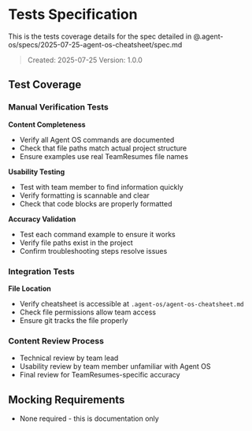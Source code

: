 # Tests Specification

This is the tests coverage details for the spec detailed in @.agent-os/specs/2025-07-25-agent-os-cheatsheet/spec.md

> Created: 2025-07-25
> Version: 1.0.0

## Test Coverage

### Manual Verification Tests

**Content Completeness**
- Verify all Agent OS commands are documented
- Check that file paths match actual project structure
- Ensure examples use real TeamResumes file names

**Usability Testing**
- Test with team member to find information quickly
- Verify formatting is scannable and clear
- Check that code blocks are properly formatted

**Accuracy Validation**
- Test each command example to ensure it works
- Verify file paths exist in the project
- Confirm troubleshooting steps resolve issues

### Integration Tests

**File Location**
- Verify cheatsheet is accessible at `.agent-os/agent-os-cheatsheet.md`
- Check file permissions allow team access
- Ensure git tracks the file properly

### Content Review Process

- Technical review by team lead
- Usability review by team member unfamiliar with Agent OS
- Final review for TeamResumes-specific accuracy

## Mocking Requirements

- None required - this is documentation only